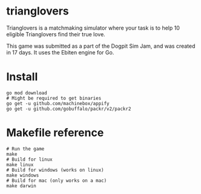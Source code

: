# trianglovers

Trianglovers is a matchmaking simulator where your task is to help 10 eligible
Trianglovers find their true love.

This game was submitted as a part of the Dogpit Sim Jam, and was created in 17
days. It uses the Ebiten engine for Go.

# Install

```
go mod download
# Might be required to get binaries
go get -u github.com/machinebox/appify
go get -u github.com/gobuffalo/packr/v2/packr2
```

# Makefile reference

```
# Run the game
make
# Build for linux
make linux
# Build for windows (works on linux)
make windows
# Build for mac (only works on a mac)
make darwin
```
